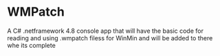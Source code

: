 # WMPatch
A C# .netframework 4.8 console app that will have the basic code for reading and using .wmpatch filess for WinMin and will be added to there whe its complete
